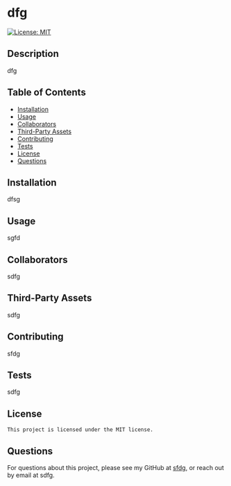 # dfg

  [![License: MIT](https://img.shields.io/badge/License-MIT-yellow.svg)]((https://opensource.org/licenses/MIT)) 

  ## Description

  dfg

  
  ## Table of Contents

  - [Installation](#Installation)
  - [Usage](#Usage)
  - [Collaborators](#Collaborators)
  - [Third-Party Assets](#Third-Party-Assets)
  - [Contributing](#Contributing)
  - [Tests](#Tests)
  - [License](#License)
  - [Questions](#Questions)
  

  ## Installation

  dfsg

  ## Usage

  sgfd

  
  ## Collaborators

  sdfg
  

  
  ## Third-Party Assets

  sdfg
  

  
  ## Contributing

  sfdg
  

  
  ## Tests

  sdfg
  

  ## License
    This project is licensed under the MIT license.

  ## Questions

  For questions about this project, please see my GitHub at [sfdg](https://github.com/sfdg), or reach out by email at sdfg.
  